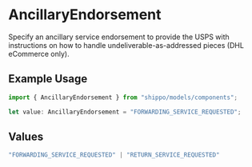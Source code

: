 # AncillaryEndorsement

Specify an ancillary service endorsement to provide the USPS with instructions on how to handle undeliverable-as-addressed pieces (DHL eCommerce only).

## Example Usage

```typescript
import { AncillaryEndorsement } from "shippo/models/components";

let value: AncillaryEndorsement = "FORWARDING_SERVICE_REQUESTED";
```

## Values

```typescript
"FORWARDING_SERVICE_REQUESTED" | "RETURN_SERVICE_REQUESTED"
```